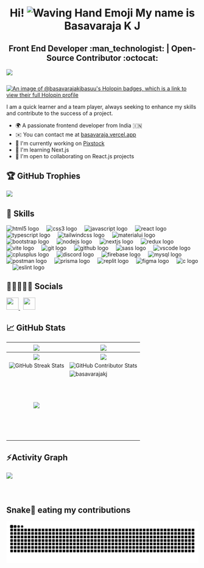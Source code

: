 <h1 align="center"> Hi! <img src="https://user-images.githubusercontent.com/18350557/176309783-0785949b-9127-417c-8b55-ab5a4333674e.gif" width="36" height="36" alt="Waving Hand Emoji"> My name is Basavaraja K J</h1>

<h2 align="center"> Front End Developer :man_technologist: | Open-Source Contributor :octocat: </h2>

<div align="left">
  <img src="https://profile-counter.glitch.me/basavarajakj/count.svg?"  />
</div>

###

[![An image of @basavarajakjbasuu's Holopin badges, which is a link to view their full Holopin profile](https://holopin.me/basavarajakjbasuu)](https://holopin.io/@basavarajakjbasuu)

I am a quick learner and a team player, always seeking to enhance my skills and contribute to the success of a project.
<br/>
* 🌍 A passionate frontend developer from India 🇮🇳
* ✉️ You can contact me at [basavaraja.vercel.app](https://basavaraja.vercel.app/)
* 🚀 I'm currently working on [Pixstock](http://github.com/Basavarajakj/pixastock)
* 🧠 I'm learning Next.js
* 🤝 I'm open to collaborating on React.js projects



## 🏆 GitHub Trophies
![](https://github-profile-trophy.vercel.app/?username=basavarajakj&theme=radical&no-frame=false&no-bg=true&margin-w=4)

## 🦾 Skills

<div align="left">
  <img src="https://skillicons.dev/icons?i=html" height="40" alt="html5 logo"  />
  <img width="12" />
  <img src="https://skillicons.dev/icons?i=css" height="40" alt="css3 logo"  />
  <img width="12" />
  <img src="https://skillicons.dev/icons?i=js" height="40" alt="javascript logo"  />
  <img width="12" />
  <img src="https://skillicons.dev/icons?i=react" height="40" alt="react logo"  />
  <img width="12" />
  <img src="https://skillicons.dev/icons?i=ts" height="40" alt="typescript logo"  />
  <img width="12" />
  <img src="https://skillicons.dev/icons?i=tailwind" height="40" alt="tailwindcss logo"  />
  <img width="12" />
  <img src="https://skillicons.dev/icons?i=materialui" height="40" alt="materialui logo"  />
  <img width="12" />
  <img src="https://skillicons.dev/icons?i=bootstrap" height="40" alt="bootstrap logo"  />
  <img width="12" />
  <img src="https://skillicons.dev/icons?i=nodejs" height="40" alt="nodejs logo"  />
  <img width="12" />
  <img src="https://skillicons.dev/icons?i=nextjs" height="40" alt="nextjs logo"  />
  <img width="12" />
  <img src="https://skillicons.dev/icons?i=redux" height="40" alt="redux logo"  />
  <img width="12" />
  <img src="https://skillicons.dev/icons?i=vite" height="40" alt="vite logo"  />
  <img width="12" />
  <img src="https://skillicons.dev/icons?i=git" height="40" alt="git logo"  />
  <img width="12" />
  <img src="https://skillicons.dev/icons?i=github" height="40" alt="github logo"  />
  <img width="12" />
  <img src="https://skillicons.dev/icons?i=sass" height="40" alt="sass logo"  />
  <img width="12" />
  <img src="https://skillicons.dev/icons?i=vscode" height="40" alt="vscode logo"  />
  <img width="12" />
  <img src="https://skillicons.dev/icons?i=cpp" height="40" alt="cplusplus logo"  />
  <img width="12" />
  <img src="https://skillicons.dev/icons?i=discord" height="40" alt="discord logo"  />
  <img width="12" />
  <img src="https://skillicons.dev/icons?i=firebase" height="40" alt="firebase logo"  />
  <img width="12" />
  <img src="https://skillicons.dev/icons?i=mysql" height="40" alt="mysql logo"  />
  <img width="12" />
  <img src="https://skillicons.dev/icons?i=postman" height="40" alt="postman logo"  />
  <img width="12" />
  <img src="https://skillicons.dev/icons?i=prisma" height="40" alt="prisma logo"  />
  <img width="12" />
  <img src="https://skillicons.dev/icons?i=replit" height="40" alt="replit logo"  />
  <img width="12" />
  <img src="https://skillicons.dev/icons?i=figma" height="40" alt="figma logo"  />
  <img width="12" />
  <img src="https://skillicons.dev/icons?i=c" height="40" alt="c logo"  />
  <img width="12" />
  <img src="https://cdn.jsdelivr.net/gh/devicons/devicon/icons/eslint/eslint-original.svg" height="40" alt="eslint logo"  />
</div>

## 👨🏽‍🤝‍👨🏾 Socials

<div align="left">
  <a href="https://www.github.com/Basavarajakjbasuu" target="_blank" rel="noreferrer">
    <picture>
      <source media="(prefers-color-scheme: dark)" srcset="https://raw.githubusercontent.com/danielcranney/readme-generator/main/public/icons/socials/github-dark.svg" />
      <source media="(prefers-color-scheme: light)" srcset="https://raw.githubusercontent.com/danielcranney/readme-generator/main/public/icons/socials/github.svg" />
      <img src="https://raw.githubusercontent.com/danielcranney/readme-generator/main/public/icons/socials/github.svg" width="32" height="32" />
    </picture>
  </a>&nbsp;
  <a href="https://www.linkedin.com/in/basavarajakj" target="_blank" rel="noreferrer">
    <picture>
      <source media="(prefers-color-scheme: dark)" srcset="https://raw.githubusercontent.com/danielcranney/readme-generator/main/public/icons/socials/linkedin-dark.svg" />
      <source media="(prefers-color-scheme: light)" srcset="https://raw.githubusercontent.com/danielcranney/readme-generator/main/public/icons/socials/linkedin.svg" />
      <img src="https://raw.githubusercontent.com/danielcranney/readme-generator/main/public/icons/socials/linkedin.svg" width="32" height="32" />
    </picture>
  </a>
</div>

## 📈 GitHub Stats

|<img align="center" src="http://github-profile-summary-cards.vercel.app/api/cards/stats?username=basavarajakj&theme=dark" height="180em" /> | <img align="center" src="http://github-profile-summary-cards.vercel.app/api/cards/most-commit-language?username=basavarajakj&theme=dark" height="180em" /> |
|:---:|:---:|
|<img align="center" src="http://github-profile-summary-cards.vercel.app/api/cards/repos-per-language?username=basavarajakj&theme=dark" height="180em" /> | <img align="center" src="http://github-profile-summary-cards.vercel.app/api/cards/productive-time?username=basavarajakj&theme=dark" height="180em" /> |
| ![GitHub Streak Stats](https://github-readme-streak-stats.herokuapp.com/?user=basavarajakj&theme=dark&hide_border=false) | ![GitHub Contributor Stats](https://github-contributor-stats.vercel.app/api?username=basavarajakj&limit=5&theme=dark&combine_all_yearly_contributions=true) |
|<img align="center" src="http://github-profile-summary-cards.vercel.app/api/cards/profile-details?username=basavarajakj&theme=dark" height="180em" /> | <img align="left" height="180em" src="https://github-readme-stats.vercel.app/api/top-langs/?username=basavarajakj&layout=compact&theme=dark" alt="basavarajakj" />|



<h2 align="left">⚡Activity Graph</h2>
<img align="center" src="https://github-readme-activity-graph.vercel.app/graph?username=basavarajakj&theme=github"/>

###

<br clear="both">

<h2>Snake🐍 eating my contributions</h2>
<p align="center">
  <img align="center" alt="snake eating my contributions" src="https://raw.githubusercontent.com/basavarajakj/basavarajakj/output/github-contribution-grid-snake.svg" />
</p>
  
###


